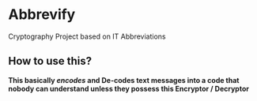 # Abbrevify
Cryptography Project based on IT Abbreviations

## How to use this?
**This basically _encodes_ and De-codes text messages into a code that nobody can understand unless they possess this Encryptor / Decryptor**
